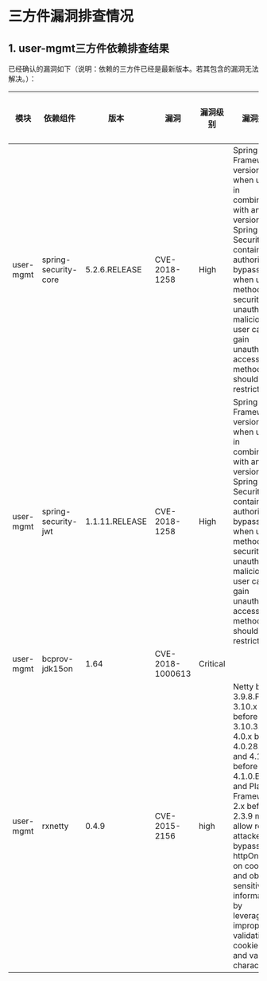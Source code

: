 # 三方件漏洞排查情况

## 1. user-mgmt三方件依赖排查结果

已经确认的漏洞如下（说明：依赖的三方件已经是最新版本。若其包含的漏洞无法解决。）：

| 模块      |  依赖组件  |版本| 漏洞         |  漏洞级别             |   漏洞描述 |  是否解决 |    说明    |
| ---------| --------------------|----------------------|----------------|----------------- |----------------|-----------------|---------------------------------|
|user-mgmt|spring-security-core   | 5.2.6.RELEASE | CVE-2018-1258       | High        |Spring Framework version 5.0.5 when used in combination with any versions of Spring Security contains an authorization bypass when using method security. An unauthorized malicious user can gain unauthorized access to methods that should be restricted. | 否        |已经升级到5.2.x的最新版本，5.3.x版本升级后会和servicecomb不兼容  |
|user-mgmt|spring-security-jwt   | 1.1.11.RELEASE | CVE-2018-1258       | High        |Spring Framework version 5.0.5 when used in combination with any versions of Spring Security contains an authorization bypass when using method security. An unauthorized malicious user can gain unauthorized access to methods that should be restricted. | 否        | 已经升级到社区最新版本     |
|user-mgmt|bcprov-jdk15on   | 1.64 | CVE-2018-1000613       | Critical        | | 否        | 已经升级到社区最新版本     |
|user-mgmt| rxnetty  | 0.4.9 | CVE-2015-2156       | high        |Netty before 3.9.8.Final, 3.10.x before 3.10.3.Final, 4.0.x before 4.0.28.Final, and 4.1.x before 4.1.0.Beta5 and Play Framework 2.x before 2.3.9 might allow remote attackers to bypass the httpOnly flag on cookies and obtain sensitive information by leveraging improper validation of cookie name and value characters. | 否        | servicecomb 1.3.0 被动依赖的三方件     |
